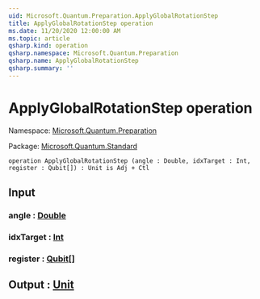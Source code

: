 ```yaml
---
uid: Microsoft.Quantum.Preparation.ApplyGlobalRotationStep
title: ApplyGlobalRotationStep operation
ms.date: 11/20/2020 12:00:00 AM
ms.topic: article
qsharp.kind: operation
qsharp.namespace: Microsoft.Quantum.Preparation
qsharp.name: ApplyGlobalRotationStep
qsharp.summary: ''
---
```


# ApplyGlobalRotationStep operation

Namespace: [Microsoft.Quantum.Preparation](xref:Microsoft.Quantum.Preparation)

Package: [Microsoft.Quantum.Standard](https://nuget.org/packages/Microsoft.Quantum.Standard)




```qsharp
operation ApplyGlobalRotationStep (angle : Double, idxTarget : Int, register : Qubit[]) : Unit is Adj + Ctl
```


## Input

### angle : [Double](xref:microsoft.quantum.lang-ref.double)




### idxTarget : [Int](xref:microsoft.quantum.lang-ref.int)




### register : [Qubit](xref:microsoft.quantum.lang-ref.qubit)[]





## Output : [Unit](xref:microsoft.quantum.lang-ref.unit)

